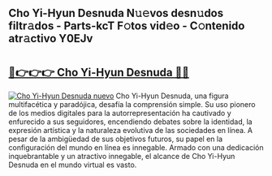 ## Cho Yi-Hyun Desnuda N𝚞𝚎vos desn𝚞dos filtr𝚊dos - Parts-kcT F𝚘tos vid𝚎o - C𝚘ntenido atr𝚊ctivo Y0EJv

# <h2><a href="http://mb49x6.tromn.icu/?c=Cho+Yi-Hyun+Desnuda">🔗👉👉👉 Cho Yi-Hyun Desnuda 🔗🔗</a></h2>

[![Cho Yi-Hyun Desnuda nuevo](https://i.imgur.com/pEAQMta.gif)](http://mb49x6.tromn.icu/?c=Cho+Yi-Hyun+Desnuda)
Cho Yi-Hyun Desnuda, una figura multifacética y paradójica, desafía la comprensión simple. Su uso pionero de los medios digitales para la autorrepresentación ha cautivado y enfurecido a sus seguidores, encendiendo debates sobre la identidad, la expresión artística y la naturaleza evolutiva de las sociedades en línea. A pesar de la ambigüedad de sus objetivos futuros, su papel en la configuración del mundo en línea es innegable. Armado con una dedicación inquebrantable y un atractivo innegable, el alcance de Cho Yi-Hyun Desnuda en el mundo virtual es vasto.
